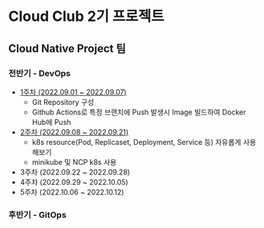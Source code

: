 # Cloud Club 2기 프로젝트

## Cloud Native Project 팀

### 전반기 - DevOps

- [1주차 (2022.09.01 ~ 2022.09.07)](https://github.com/snowcat471/cloud-club-2/tree/week-1)
  - Git Repository 구성
  - Github Actions로 특정 브랜치에 Push 발생시 Image 빌드하여 Docker Hub에 Push
- [2주차 (2022.09.08 ~ 2022.09.21)]((https://github.com/snowcat471/cloud-club-2/tree/week-2))
  - k8s resource(Pod, Replicaset, Deployment, Service 등) 자유롭게 사용해보기
  - minikube 및 NCP k8s 사용
- 3주차 (2022.09.22 ~ 2022.09.28)
- 4주차 (2022.09.29 ~ 2022.10.05)
- 5주차 (2022.10.06 ~ 2022.10.12)

### 후반기 - GitOps